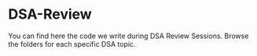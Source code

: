 # DSA-Review

You can find here the code we write during DSA Review Sessions. Browse the folders for each specific DSA topic.
